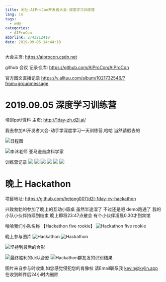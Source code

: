 ```yaml
---
title: 闲扯-AIProCon开发者大会-深度学习训练营
lang: cn
tags:
  - 闲扯
categories:
  - AIProCon
abbrlink: 2743212410
date: 2019-09-06 14:44:10
---
```


大会主页: https://aiprocon.csdn.net

github 会议 记录仓库: https://github.com/AIProCon/AIProCon

官方图文直播记录 https://v.alltuu.com/album/1021732546/?from=groupmessage


# 2019.09.05 深度学习训练营
培训ppt/资料 主页: http://1day-zh.d2l.ai/

我去参加AI开发者大会-动手学深度学习一天训练营,哈哈 当然请假去的

 
![日程图](http://tdou-cc.tdouguo.com/aiprocon/d2l_info.png)

![李沐老师 亚马逊首席科学家](http://tdou-cc.tdouguo.com/aiprocon/d2_limi.png)

训练营记录
![](http://tdou-cc.tdouguo.com/aiprocon/d2l01.png)
![](http://tdou-cc.tdouguo.com/aiprocon/d2l02.png)
![](http://tdou-cc.tdouguo.com/aiprocon/d2l03.png)
![](http://tdou-cc.tdouguo.com/aiprocon/d2l04.png)
![](http://tdou-cc.tdouguo.com/aiprocon/d2l05.png)
![](http://tdou-cc.tdouguo.com/aiprocon/d2l06.png)


# 晚上 Hackathon
项目地址: https://github.com/hetong007/d2l-1day-cv-hackathon

兴致勃勃的参加了晚上的互动小圆桌  虽然半途溜了 不过还是吧 demo跑通了
我的小队小伙伴持续到结束 晚上即将23:47点散会 有个小伙伴凌晨0.30才到宾馆

哈哈我们小队名称 【Hackathon five rookie】
![Hackathon five rookie](http://tdou-cc.tdouguo.com/aiprocon/hack-xd.png)


晚上参与图片
![Hackathon](http://tdou-cc.tdouguo.com/aiprocon/hack01.png)
![Hackathon](http://tdou-cc.tdouguo.com/aiprocon/hack02.png)


![坚持到最后的合影](http://tdou-cc.tdouguo.com/aiprocon/hack-all.jpg)

![最终胜利的小队合影](http://tdou-cc.tdouguo.com/aiprocon/hack-no-1.png)
![Hackathon群友发的识别结果](http://tdou-cc.tdouguo.com/aiprocon/hack-result.png)


图片来自参与时收集,如您感觉侵犯您的肖像权 请Email联系我 kevin@kylin.app 在收到邮件后24小时内删除